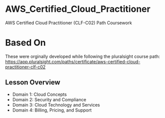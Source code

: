# AWS_Certified_Cloud_Practitioner 

AWS Certified Cloud Practitioner (CLF-C02) Path Coursework

# Based On
These were orginally developed while following the pluralsight course path: https://app.pluralsight.com/paths/certificate/aws-certified-cloud-practitioner-clf-c02 

## Lesson Overview
- Domain 1: Cloud Concepts
- Domain 2: Security and Compliance
- Domain 3: Cloud Technology and Services
- Domain 4: Billing, Pricing, and Support